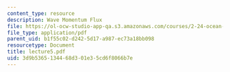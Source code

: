 ```yaml
---
content_type: resource
description: Wave Momentum Flux
file: https://ol-ocw-studio-app-qa.s3.amazonaws.com/courses/2-24-ocean-wave-interaction-with-ships-and-offshore-energy-systems-13-022-spring-2002/3d9b5365134468d301e35cd6f8066b7e_lecture5.pdf
file_type: application/pdf
parent_uid: b1f55c02-d242-5d17-a987-ec73a18bb098
resourcetype: Document
title: lecture5.pdf
uid: 3d9b5365-1344-68d3-01e3-5cd6f8066b7e
---
```

